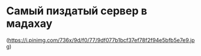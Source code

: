#                                        Самый пиздатый сервер в мадахау
(https://i.pinimg.com/736x/9d/f0/77/9df077b1bcf37ef78f2f94e5bfb5e7e9.jpg)
